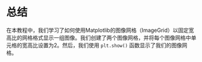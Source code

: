 # 总结

在本教程中，我们学习了如何使用Matplotlib的图像网格（ImageGrid）以固定宽高比的网格格式显示一组图像。我们创建了两个图像网格，并将每个图像网格中单元格的宽高比设置为2。然后，我们使用 `plt.show()` 函数显示了我们的图像网格。
